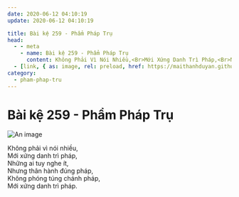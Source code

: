 ```yaml
---
date: 2020-06-12 04:10:19
update: 2020-06-12 04:10:19

title: Bài kệ 259 - Phẩm Pháp Trụ
head:
  - - meta
    - name: Bài kệ 259 - Phẩm Pháp Trụ
      content: Không Phải Vì Nói Nhiều,<Br>Mới Xứng Danh Trì Pháp,<Br>Những Ai Tuy Nghe Ít,<Br>Nhưng Thân Hành Đúng Pháp,<Br>Không Phóng Túng Chánh Pháp,<Br>Mới Xứng Danh Trì Pháp.<Br>
  - [link, { as: image, rel: preload, href: https://maithanhduyan.github.io/kinh-phap-cu/img/pham-phap-tru/pham-phap-tru-259.jpg }]
category:
  - pham-phap-tru
---
```


# Bài kệ 259 - Phẩm Pháp Trụ

![An image](/img/pham-phap-tru/pham-phap-tru-259.jpg)

Không phải vì nói nhiều,<br>Mới xứng danh trì pháp,<br>Những ai tuy nghe ít,<br>Nhưng thân hành đúng pháp,<br>Không phóng túng chánh pháp,<br>Mới xứng danh trì pháp.<br>
